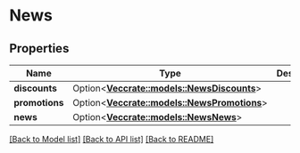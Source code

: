 # News

## Properties

Name | Type | Description | Notes
------------ | ------------- | ------------- | -------------
**discounts** | Option<[**Vec<crate::models::NewsDiscounts>**](News_discounts.md)> |  | [optional]
**promotions** | Option<[**Vec<crate::models::NewsPromotions>**](News_promotions.md)> |  | [optional]
**news** | Option<[**Vec<crate::models::NewsNews>**](News_news.md)> |  | [optional]

[[Back to Model list]](../README.md#documentation-for-models) [[Back to API list]](../README.md#documentation-for-api-endpoints) [[Back to README]](../README.md)



